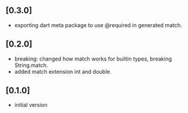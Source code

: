 ## [0.3.0]
- exporting dart meta package to use @required in generated match.

## [0.2.0]

- breaking: changed how match works for builtin types, breaking String.match.
- added match extension int and double.

## [0.1.0]

- initial version

